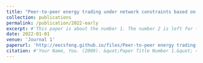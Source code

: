 ```yaml
---
title: "Peer-to-peer energy trading under network constraints based on generalized fast dual ascent"
collection: publications
permalink: /publication/2022-early
excerpt: #'This paper is about the number 1. The number 2 is left for future work.'
date: 2022-01-01
venue: 'Journal 1'
paperurl: 'http://eecsfeng.github.io/files/Peer-to-peer energy trading under network constraints based on generalized fast dual ascent.pdf'
citation: #'Your Name, You. (2009). &quot;Paper Title Number 1.&quot; <i>Journal 1</i>. 1(1).'
---
```


